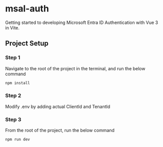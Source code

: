 # msal-auth

Getting started to developing Microsoft Entra ID Authentication with Vue 3 in Vite.

## Project Setup

### Step 1
Navigate to the root of the project in the terminal, and run the below command
```sh
npm install
```

### Step 2
Modify .env by adding actual ClientId and TenantId

### Step 3
From the root of the project, run the below command
```sh
npm run dev
```
